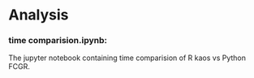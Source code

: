 # Analysis

### time comparision.ipynb:
The jupyter notebook containing time comparision of R kaos vs Python FCGR.

